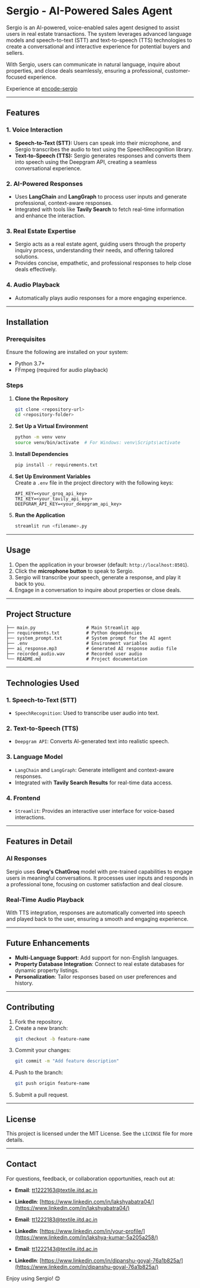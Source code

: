 # Sergio - AI-Powered Sales Agent  

Sergio is an AI-powered, voice-enabled sales agent designed to assist users in real estate transactions. The system leverages advanced language models and speech-to-text (STT) and text-to-speech (TTS) technologies to create a conversational and interactive experience for potential buyers and sellers.  

With Sergio, users can communicate in natural language, inquire about properties, and close deals seamlessly, ensuring a professional, customer-focused experience.  

Experience at [encode-sergio](https://encode-sergio.streamlit.app/)

---

## Features  

### 1. **Voice Interaction**  
- **Speech-to-Text (STT):** Users can speak into their microphone, and Sergio transcribes the audio to text using the SpeechRecognition library.  
- **Text-to-Speech (TTS):** Sergio generates responses and converts them into speech using the Deepgram API, creating a seamless conversational experience.  

### 2. **AI-Powered Responses**  
- Uses **LangChain** and **LangGraph** to process user inputs and generate professional, context-aware responses.  
- Integrated with tools like **Tavily Search** to fetch real-time information and enhance the interaction.  

### 3. **Real Estate Expertise**  
- Sergio acts as a real estate agent, guiding users through the property inquiry process, understanding their needs, and offering tailored solutions.  
- Provides concise, empathetic, and professional responses to help close deals effectively.  

### 4. **Audio Playback**  
- Automatically plays audio responses for a more engaging experience.  

---

## Installation  

### Prerequisites  
Ensure the following are installed on your system:  
- Python 3.7+  
- FFmpeg (required for audio playback)  

### Steps  

1. **Clone the Repository**  
   ```bash  
   git clone <repository-url>  
   cd <repository-folder>  
   ```  

2. **Set Up a Virtual Environment**  
   ```bash  
   python -m venv venv  
   source venv/bin/activate  # For Windows: venv\Scripts\activate  
   ```  

3. **Install Dependencies**  
   ```bash  
   pip install -r requirements.txt  
   ```  

4. **Set Up Environment Variables**  
   Create a `.env` file in the project directory with the following keys:  
   ```env  
   API_KEY=<your_groq_api_key>  
   TRI_KEY=<your_tavily_api_key>  
   DEEPGRAM_API_KEY=<your_deepgram_api_key>  
   ```  

5. **Run the Application**  
   ```bash  
   streamlit run <filename>.py  
   ```  

---

## Usage  

1. Open the application in your browser (default: `http://localhost:8501`).  
2. Click the **microphone button** to speak to Sergio.  
3. Sergio will transcribe your speech, generate a response, and play it back to you.  
4. Engage in a conversation to inquire about properties or close deals.  

---

## Project Structure  

```plaintext  
├── main.py                   # Main Streamlit app  
├── requirements.txt          # Python dependencies  
├── system_prompt.txt         # System prompt for the AI agent  
├── .env                      # Environment variables  
├── ai_response.mp3           # Generated AI response audio file  
├── recorded_audio.wav        # Recorded user audio  
└── README.md                 # Project documentation  
```  

---

## Technologies Used  

### 1. **Speech-to-Text (STT)**  
- `SpeechRecognition`: Used to transcribe user audio into text.  

### 2. **Text-to-Speech (TTS)**  
- `Deepgram API`: Converts AI-generated text into realistic speech.  

### 3. **Language Model**  
- `LangChain` and `LangGraph`: Generate intelligent and context-aware responses.  
- Integrated with **Tavily Search Results** for real-time data access.  

### 4. **Frontend**  
- `Streamlit`: Provides an interactive user interface for voice-based interactions.  

---

## Features in Detail  

### AI Responses  
Sergio uses **Groq's ChatGroq** model with pre-trained capabilities to engage users in meaningful conversations. It processes user inputs and responds in a professional tone, focusing on customer satisfaction and deal closure.  

### Real-Time Audio Playback  
With TTS integration, responses are automatically converted into speech and played back to the user, ensuring a smooth and engaging experience.  

---

## Future Enhancements  

- **Multi-Language Support**: Add support for non-English languages.  
- **Property Database Integration**: Connect to real estate databases for dynamic property listings.  
- **Personalization**: Tailor responses based on user preferences and history.  

---

## Contributing  

1. Fork the repository.  
2. Create a new branch:  
   ```bash  
   git checkout -b feature-name  
   ```  
3. Commit your changes:  
   ```bash  
   git commit -m "Add feature description"  
   ```  
4. Push to the branch:  
   ```bash  
   git push origin feature-name  
   ```  
5. Submit a pull request.  

---

## License  

This project is licensed under the MIT License. See the `LICENSE` file for more details.  

---

## Contact  

For questions, feedback, or collaboration opportunities, reach out at:  
- **Email**: [tt1222163@textile.iitd.ac.in](mailto:tt1222163@textile.iitd.ac.in)  
- **LinkedIn**: [https://www.linkedin.com/in/lakshyabatra04/](https://www.linkedin.com/in/lakshyabatra04/)
  
- **Email**: [tt1222183@textile.iitd.ac.in](tt1222183@textile.iitd.ac.in)  
- **LinkedIn**: [https://www.linkedin.com/in/your-profile/](https://www.linkedin.com/in/lakshya-kumar-5a205a258/)

- **Email**: [tt1222143@textile.iitd.ac.in](mailto:tt1222143@textile.iitd.ac.in)  
- **LinkedIn**: [https://www.linkedin.com/in/dipanshu-goyal-76a1b825a/](https://www.linkedin.com/in/dipanshu-goyal-76a1b825a/) 

Enjoy using Sergio! 😊  
